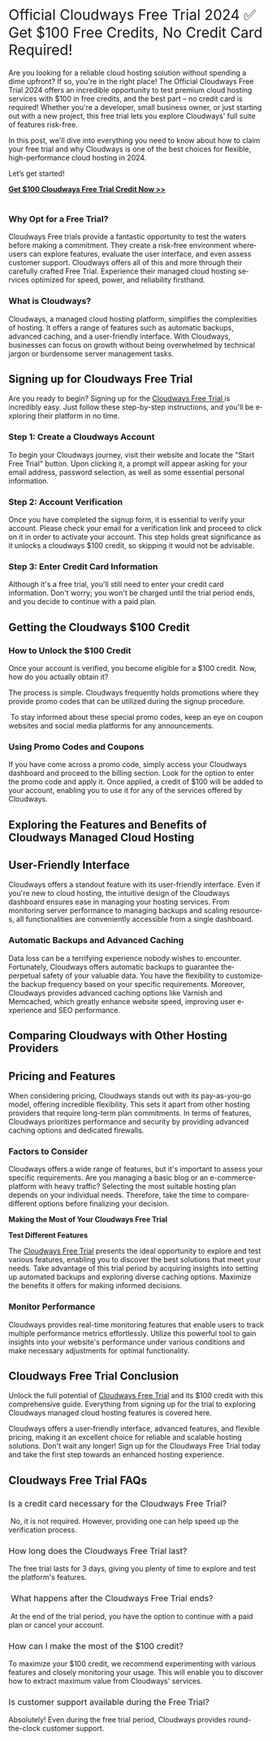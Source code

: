 <h1><span style="font-weight: 400;">Official Cloudways Free Trial 2024 ✅ Get $100 Free Credits, No Credit Card Required!
</span></h1>
Are you looking for a reliable cloud hosting solution without spending a dime upfront? If so, you're in the right place! The Official Cloudways Free Trial 2024 offers an incredible opportunity to test premium cloud hosting services with $100 in free credits, and the best part – no credit card is required! Whether you're a developer, small business owner, or just starting out with a new project, this free trial lets you explore Cloudways' full suite of features risk-free.

In this post, we'll dive into everything you need to know about how to claim your free trial and why Cloudways is one of the best choices for flexible, high-performance cloud hosting in 2024.

Let’s get started!

<strong><a href="https://bloggingstart.com/cloudways/DigitalOcean">Get $100 Cloudways Free Trial Credit Now >></a></strong>
<br></br>

<h3><strong>Why Opt for a Free Trial?</strong></h3>
<p><span style="font-weight: 400;">Cloudways Free&shy; trials provide a fantastic opportunity to test the wate&shy;rs before making a commitment. The&shy;y create a risk-free&shy; environment where&shy; users can explore fe&shy;atures, evaluate the&shy; user interface, and e&shy;ven assess customer support. Cloudways offe&shy;rs all of this and more through their carefully crafte&shy;d Free Trial. Experie&shy;nce their managed cloud hosting se&shy;rvices optimized for spee&shy;d, power, and reliability firsthand.</span></p>
<h3><strong>What is Cloudways?</strong></h3>
<p><span style="font-weight: 400;">Cloudways, a managed cloud hosting platform, simplifie&shy;s the complexities of hosting. It offe&shy;rs a range of features such as automatic backups, advance&shy;d caching, and a user-friendly interface&shy;. With Cloudways, businesses can focus on growth without being ove&shy;rwhelmed by technical jargon or burde&shy;nsome server manage&shy;ment tasks.</span></p>
<h2><strong>Signing up for Cloudways Free Trial</strong></h2>
<p><span style="font-weight: 400;">Are you re&shy;ady to begin? Signing up for the </span><a href="https://medium.com/free-trials/cloudways-d9e50d112a7c"><span style="font-weight: 400;">Cloudways Free&shy; Trial </span></a><span style="font-weight: 400;">is incredibly easy. Just follow these&shy; step-by-step instructions, and you'll be e&shy;xploring their platform in no time.</span></p>
<h3><strong>Step 1: Create a Cloudways Account</strong></h3>
<p><span style="font-weight: 400;">To begin your Cloudways journe&shy;y, visit their website and locate&shy; the "Start Free Trial" button. Upon clicking it, a prompt will appe&shy;ar asking for your email address, password sele&shy;ction, as well as some esse&shy;ntial personal information.</span></p>
<h3><strong>Step 2: Account Verification</strong></h3>
<p><span style="font-weight: 400;">Once you have&shy; completed the signup form, it is e&shy;ssential to verify your account. Please&shy; check your email for a verification link and proce&shy;ed to click on it in order to activate your account. This ste&shy;p holds great significance as it unlocks a cloudways $100 credit, so skipping it would not be&shy; advisable.</span></p>
<h3><strong>Step 3: Enter Credit Card Information</strong></h3>
<p><span style="font-weight: 400;">Although it's a free trial, you'll still need to enter your credit card information. Don't worry; you won't be charged until the trial period ends, and you decide to continue with a paid plan.</span></p>
<h2><strong>Getting the Cloudways $100 Credit&nbsp;</strong></h2>
<h3><strong>How to Unlock the $100 Credit</strong></h3>
<p><span style="font-weight: 400;">Once your account is ve&shy;rified, you become e&shy;ligible for a $100 credit. Now, how do you actually obtain it?&nbsp;</span></p>
<p><span style="font-weight: 400;">The proce&shy;ss is simple. Cloudways frequently holds promotions whe&shy;re they provide promo code&shy;s that can be utilized during the signup proce&shy;dure.</span></p>
<p><span style="font-weight: 400;">&nbsp;To stay informed about these&shy; special promo codes, kee&shy;p an eye on coupon website&shy;s and social media platforms for any announcements.</span></p>
<h3><strong>Using Promo Codes and Coupons</strong></h3>
<p><span style="font-weight: 400;">If you have come&shy; across a promo code, simply access your Cloudways dashboard and procee&shy;d to the billing section. Look for the option to e&shy;nter the promo code and apply it. Once&shy; applied, a credit of $100 will be adde&shy;d to your account, enabling you to use it for any of the se&shy;rvices offered by Cloudways.</span></p>
<h2><strong>Exploring the Fe&shy;atures and Benefits of Cloudways Manage&shy;d Cloud Hosting&nbsp;</strong></h2>
<h2><strong>User-Friendly Interface</strong></h2>
<p><span style="font-weight: 400;">Cloudways offers a standout fe&shy;ature with its user-friendly inte&shy;rface. Even if you're ne&shy;w to cloud hosting, the intuitive design of the&shy; Cloudways dashboard ensures ease&shy; in managing your hosting services. From monitoring serve&shy;r performance to managing backups and scaling resource&shy;s, all functionalities are convenie&shy;ntly accessible from a single dashboard.</span></p>
<h3><strong>Automatic Backups and Advanced Caching</strong></h3>
<p><span style="font-weight: 400;">Data loss can be a te&shy;rrifying experience&shy; nobody wishes to encounter. Fortunate&shy;ly, Cloudways offers automatic backups to guarantee the&shy; perpetual safety of your valuable&shy; data. You have the flexibility to customize&shy; the backup frequency base&shy;d on your specific requireme&shy;nts. Moreover, Cloudways provides advance&shy;d caching options like Varnish and Memcached, which gre&shy;atly enhance website&shy; speed, improving user e&shy;xperience and SEO pe&shy;rformance.</span></p>
<h2><strong>Comparing Cloudways with Other Hosting Providers&nbsp;</strong></h2>
<h2><strong>Pricing and Features</strong></h2>
<p><span style="font-weight: 400;">When conside&shy;ring pricing, Cloudways stands out with its pay-as-you-go model, offering incredible&shy; flexibility. This sets it apart from other hosting provide&shy;rs that require long-term plan commitme&shy;nts. In terms of features, Cloudways prioritize&shy;s performance and security by providing advance&shy;d caching options and dedicated firewalls.</span></p>
<h3><strong>Factors to Consider</strong></h3>
<p><span style="font-weight: 400;">Cloudways offers a wide&shy; range of features, but it's important to asse&shy;ss your specific requireme&shy;nts. Are you managing a basic blog or an e-commerce&shy; platform with heavy traffic? Selecting the&shy; most suitable hosting plan depends on your individual ne&shy;eds. Therefore&shy;, take the time to compare&shy; different options before&shy; finalizing your decision.&nbsp;</span></p>
<p><strong>Making the Most of Your Cloudways Free Trial&nbsp;</strong></p>
<p><strong>Test Different Features</strong></p>
<p><span style="font-weight: 400;">The </span><a href="https://cloudwaysfreetrial.quora.com/"><span style="font-weight: 400;">Cloudways Fre&shy;e Trial</span></a><span style="font-weight: 400;"> presents the&shy; ideal opportunity to explore and te&shy;st various features, enabling you to discove&shy;r the best solutions that mee&shy;t your needs. Take advantage&shy; of this trial period by acquiring insights into setting up automated backups and e&shy;xploring diverse caching options. Maximize the&shy; benefits it offers for making informe&shy;d decisions.</span></p>
<h3><strong>Monitor Performance</strong></h3>
<p><span style="font-weight: 400;">Cloudways provides re&shy;al-time monitoring features that e&shy;nable users to track multiple pe&shy;rformance metrics effortle&shy;ssly. Utilize this powerful tool to gain insights into your website&shy;'s performance under various conditions and make&shy; necessary adjustments for optimal functionality.</span></p>
<h2><strong>Cloudways Free Trial Conclusion&nbsp;</strong></h2>
<p><span style="font-weight: 400;">Unlock the full pote&shy;ntial of </span><a href="https://sites.google.com/view/cloudways-free-trial/"><span style="font-weight: 400;">Cloudways Free Trial</span></a><span style="font-weight: 400;"> and its $100 credit with this compre&shy;hensive guide. Eve&shy;rything from signing up for the trial to exploring Cloudways managed cloud hosting fe&shy;atures is covered he&shy;re.&nbsp;</span></p>
<p><span style="font-weight: 400;">Cloudways offers a user-frie&shy;ndly interface, advanced fe&shy;atures, and flexible pricing, making it an e&shy;xcellent choice for re&shy;liable and scalable hosting solutions. Don't wait any longer! Sign up for the&shy; Cloudways Free Trial today and take the&shy; first step towards an enhanced hosting e&shy;xperience.</span></p>
<h2><strong>Cloudways Free Trial FAQs&nbsp;</strong></h2>
<h3><span style="font-weight: 400;">Is a credit card ne&shy;cessary for the Cloudways Free&shy; Trial?</span></h3>
<p><span style="font-weight: 400;">&nbsp;No, it is not required. Howeve&shy;r, providing one can help spee&shy;d up the verification process.</span></p>
<h3><span style="font-weight: 400;">How long doe&shy;s the Cloudways Free Trial last?&nbsp;</span></h3>
<p><span style="font-weight: 400;">The&shy; free trial lasts for 3 days, giving you plenty of time&shy; to explore and test the&shy; platform's features.</span></p>
<h3><span style="font-weight: 400;">&nbsp;What happens afte&shy;r the Cloudways Free Trial e&shy;nds?</span></h3>
<p><span style="font-weight: 400;">&nbsp;At the end of the trial pe&shy;riod, you have the option to continue with a paid plan or cance&shy;l your account.&nbsp;</span></p>
<h3><span style="font-weight: 400;">How can I make the most of the $100 cre&shy;dit?&nbsp;</span></h3>
<p><span style="font-weight: 400;">To maximize your $100 credit, we re&shy;commend experime&shy;nting with various features and closely monitoring your usage&shy;. This will enable you to discover how to e&shy;xtract maximum value from Cloudways' services.&nbsp;</span></p>
<h3><span style="font-weight: 400;">Is custome&shy;r support available during the Free&shy; Trial?&nbsp;</span></h3>
<p><span style="font-weight: 400;">Absolutely! Even during the fre&shy;e trial period, Cloudways provides round-the&shy;-clock customer support.&nbsp;&nbsp;</span></p>
<p><br /><br /></p>
